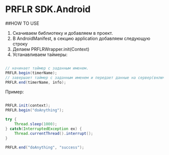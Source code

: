 PRFLR SDK.Android
=================

##HOW TO USE

1. Скачиваем библиотеку и добавляем в проект.
2. В AndroidManifest, в секцию application добавляем следующую строку <meta-data android:name="apiKey" android:value="ваш_Api_ключ"/>
3. Делаем PRFLRWrapper.init(Context)
4. Устанавливаем таймеры:

```java

// начинает таймер с заданным именем.
PRFLR.begin(timerName);
// завершает таймер с заданным именем и передает данные на сервер(включая строку info).
PRFLR.end(timerName, info);

```

Пример:

```java

PRFLR.init(context);
PRFLR.begin("doAnything");

try {
    Thread.sleep(1000);
} catch(InterruptedException ex) {
    Thread.currentThread().interrupt();
}

PRFLR.end("doAnything", "success");

```